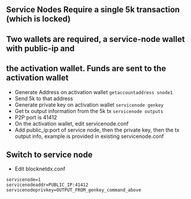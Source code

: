 ## Service Nodes Require a single 5k transaction (which is locked)
## Two wallets are required, a service-node wallet with public-ip and
## the activation wallet.  Funds are sent to the activation wallet
- Generate Address on activation wallet ```getaccountaddress snode1```
- Send 5k to that address
- Generate private key on activation wallet ```servicenode genkey```
- Get tx output information from the 5k tx ```servicenode outputs```
- P2P port is 41412
- On the activation wallet, edit servicenode.conf
- Add public_ip:port of service node, then the private key, then the tx output info, example is provided in existing servicenode.conf

## Switch to service node
- Edit blocknetdx.conf
```
servicenode=1
servicenodeaddr=PUBLIC_IP:41412
servicenodeprivkey=OUTPUT_FROM_genkey_command_above
```
